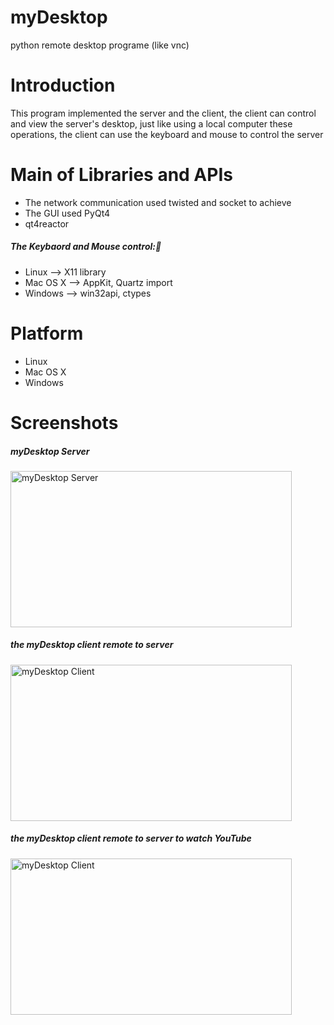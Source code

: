 myDesktop
=========

python remote desktop programe (like vnc)

Introduction
============
This program implemented the server and the client, the client can control and view the server's desktop, just like using a local computer these operations, the client can use the keyboard and mouse to control the server

Main of Libraries and APIs
==================
* The network communication used twisted and socket to achieve
* The GUI used PyQt4
* qt4reactor


##### The Keybaord and Mouse control:
* Linux    --> X11 library 
* Mac OS X --> AppKit, Quartz import
* Windows  --> win32api, ctypes


Platform
========
* Linux
* Mac OS X
* Windows

Screenshots
===========
##### myDesktop Server
<img  src="https://raw.github.com/jacklam718/myDesktop/master/screenshots/myDesktopServer.png" alt="myDesktop Server"  width="450px" height="250px" />

##### the myDesktop client remote to server
<img src="https://raw.github.com/jacklam718/myDesktop/master/screenshots/myDesktopViewer.png" alt="myDesktop Client"
width="450px" height="250px"/>

##### the myDesktop client remote to server to watch YouTube
<img src="https://raw.github.com/jacklam718/myDesktop/master/screenshots/myDesktopViewer2.png" alt="myDesktop Client"
width="450px" height="250px"/>
